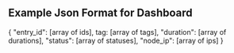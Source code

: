 Example Json Format for Dashboard
--------------------

{
	"entry_id": [array of ids],
	tag: [array of tags],
	"duration": [array of durations],
	"status": [array of statuses],
	"node_ip": [array of ips]
}